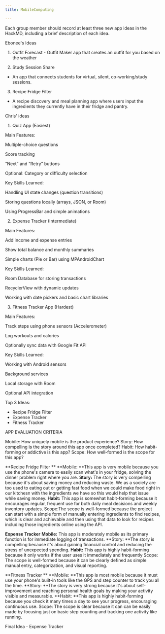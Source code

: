 ```yaml
---
title: MobileComputing

---
```


Each group member should record at least three new app ideas in the HackMD, including a brief description of each idea.

Ebonee's Ideas
1. Outfit Forecast - Outfit Maker app that creates an outfit for you based on the weather

2. Study Session Share
- An app that connects students for virtual, silent, co-working/study sessions. 

3. Recipe Fridge Filter
- A recipe discovery and meal planning app where users input the ingredients they currently have in their fridge and pantry.




Chris' ideas 
1. Quiz App (Easiest)

Main Features:

Multiple-choice questions

Score tracking

“Next” and “Retry” buttons

Optional: Category or difficulty selection

Key Skills Learned:

Handling UI state changes (question transitions)

Storing questions locally (arrays, JSON, or Room)

Using ProgressBar and simple animations




2. Expense Tracker (Intermediate)

Main Features:

Add income and expense entries

Show total balance and monthly summaries

Simple charts (Pie or Bar) using MPAndroidChart

Key Skills Learned:

Room Database for storing transactions

RecyclerView with dynamic updates

Working with date pickers and basic chart libraries



3. Fitness Tracker App (Hardest)

Main Features:

Track steps using phone sensors (Accelerometer)

Log workouts and calories

Optionally sync data with Google Fit API

Key Skills Learned:

Working with Android sensors

Background services

Local storage with Room

Optional API integration



Top 3 Ideas: 
- Recipe Fridge Filter
- Expense Tracker 
- Fitness Tracker

APP EVALUATION CRITERIA

Mobile: How uniquely mobile is the product experience?
Story: How compelling is the story around this app once completed?
Habit: How habit-forming or addictive is this app?
Scope: How well-formed is the scope for this app?

**Recipe Fridge Filter **
**Mobile: **This app is very mobile because you use the phone's camera to easily scan what's in your fridge, solving the dinner problem right where you are.
**Story:** The story is very compelling because it's about saving money and reducing waste. We as a society are too used to eating out or getting fast food when we could make food right in our kitchesn with the ingredients we have so this would help that issue while saving money. 
**Habit:** This app is somewhat habit-forming because it encourages regular, frequent use for both daily meal decisions and weekly inventory updates.
Scope:The scope is well-formed because the project can start with a simple form of manually entering ingredients to find recipes, which is clear and achievable and then using that data to look for recipes including those ingredients online using the API.

**Expense Tracker**
**Mobile:** This app is moderately mobile as its primary function is for immediate logging of transactions.
**Story: **The story is compelling because it's about gaining financial control and reducing the stress of unexpected spending. 
**Habit:** This app is highly habit-forming because it only works if the user uses it immediately and frequently 
Scope: The scope is well-formed because it can be clearly defined as simple manual entry, categorization, and visual reporting. 


**Fitness Tracker **
**Mobile: **This app is most mobile because it must use your phone's built-in tools like the GPS and step counter to track you all the time.
**Story: **The story is very strong because it's about self-improvement and reaching personal health goals by making your activity visible and measurable.
**Habit: **This app is highly habit-forming because you check it many times a day to see your progress, encouraging continuous use.
Scope: The scope is clear because it can can be easily made by focusing just on basic step counting and tracking one activity like running.




Final Idea - Expense Tracker 
